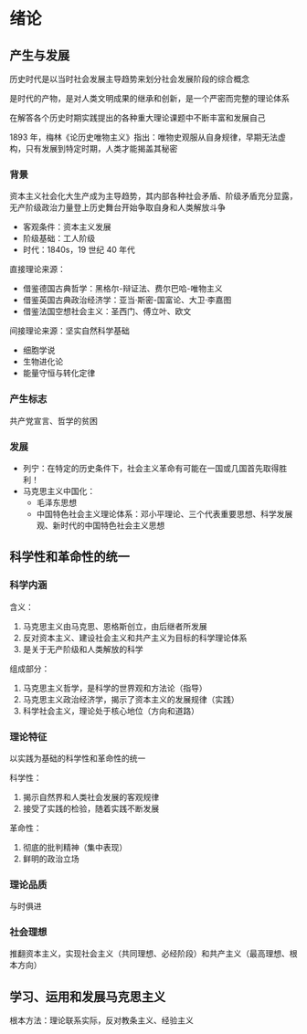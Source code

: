 # 绪论

## 产生与发展

历史时代是以当时社会发展主导趋势来划分社会发展阶段的综合概念

是时代的产物，是对人类文明成果的继承和创新，是一个严密而完整的理论体系

在解答各个历史时期实践提出的各种重大理论课题中不断丰富和发展自己

1893 年，梅林《论历史唯物主义》指出：唯物史观服从自身规律，早期无法虚构，只有发展到特定时期，人类才能揭盖其秘密

### 背景

资本主义社会化大生产成为主导趋势，其内部各种社会矛盾、阶级矛盾充分显露，无产阶级政治力量登上历史舞台开始争取自身和人类解放斗争

- 客观条件：资本主义发展
- 阶级基础：工人阶级
- 时代：1840s，19 世纪 40 年代

直接理论来源：
- 借鉴德国古典哲学：黑格尔-辩证法、费尔巴哈-唯物主义
- 借鉴英国古典政治经济学：亚当·斯密-国富论、大卫·李嘉图
- 借鉴法国空想社会主义：圣西门、傅立叶、欧文

间接理论来源：坚实自然科学基础
- 细胞学说
- 生物进化论
- 能量守恒与转化定律

### 产生标志

共产党宣言、哲学的贫困

### 发展

- 列宁：在特定的历史条件下，社会主义革命有可能在一国或几国首先取得胜利！
- 马克思主义中国化：
  - 毛泽东思想
  - 中国特色社会主义理论体系：邓小平理论、三个代表重要思想、科学发展观、新时代的中国特色社会主义思想

## 科学性和革命性的统一

### 科学内涵

含义：
1. 马克思主义由马克思、恩格斯创立，由后继者所发展
2. 反对资本主义、建设社会主义和共产主义为目标的科学理论体系
3. 是关于无产阶级和人类解放的科学

组成部分：
1. 马克思主义哲学，是科学的世界观和方法论（指导）
2. 马克思主义政治经济学，揭示了资本主义的发展规律（实践）
3. 科学社会主义，理论处于核心地位（方向和道路）

### 理论特征

以实践为基础的科学性和革命性的统一

科学性：
1. 揭示自然界和人类社会发展的客观规律
2. 接受了实践的检验，随着实践不断发展

革命性：
1. 彻底的批判精神（集中表现）
2. 鲜明的政治立场

### 理论品质

与时俱进

### 社会理想

推翻资本主义，实现社会主义（共同理想、必经阶段）和共产主义（最高理想、根本方向）

## 学习、运用和发展马克思主义

根本方法：理论联系实际，反对教条主义、经验主义
